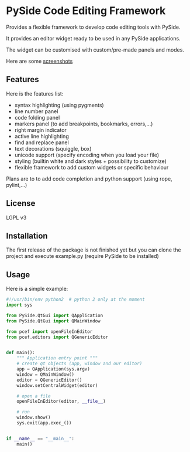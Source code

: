 PySide Code Editing Framework
=====================================

Provides a flexible framework to develop code editing tools with PySide.

It provides an editor widget ready to be used in any PySide applications.

The widget can be customised with custom/pre-made panels and modes.


Here are some [screenshots](https://www.dropbox.com/sh/f0xpcu5zapciuma/Ef10GaBnhD)


Features
-----------


Here is the features list:

 * syntax highlighting (using pygments)
 * line number panel
 * code folding panel
 * markers panel (to add breakpoints, bookmarks, errors,...)
 * right margin indicator
 * active line highlighting
 * find and replace panel
 * text decorations (squiggle, box)
 * unicode support (specify encoding when you load your file)
 * styling (builtin white and dark styles + possibility to customize)
 * flexible framework to add custom widgets or specific behaviour

Plans are to to add code completion and python support (using rope, pylint,...)

License
---------

LGPL v3

Installation
--------------


The first release of the package is not finished yet but you can clone the
project and execute example.py (require PySide to be installed)


Usage
--------


Here is a simple example:

```python
#!/usr/bin/env python2  # python 2 only at the moment
import sys

from PySide.QtGui import QApplication
from PySide.QtGui import QMainWindow

from pcef import openFileInEditor
from pcef.editors import QGenericEditor


def main():
    """ Application entry point """
    # create qt objects (app, window and our editor)
    app = QApplication(sys.argv)
    window = QMainWindow()
    editor = QGenericEditor()
    window.setCentralWidget(editor)

    # open a file
    openFileInEditor(editor, __file__)

    # run
    window.show()
    sys.exit(app.exec_())


if __name__ == "__main__":
    main()
```
